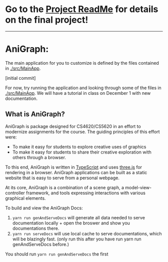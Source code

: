 
# Go to the [Project ReadMe](https://github.coecis.cornell.edu/CS4620-F2021/anigraph-finalproject/blob/main/src/MainApp/README.md) for details on the final project!


-------------
# AniGraph:

The main application for you to customize is defined by the files contained in [./src/MainApp](./src/MainApp).

[initial commit]

For now, try running the application and looking through some of the files in [./src/MainApp](./src/MainApp). We will have a tutorial in class on December 1 with new documentation. 

## What is AniGraph?
AniGraph is package designed for CS4620/CS5620 in an effort to modernize assignments for the course. The guiding principles of this effort were:
- To make it easy for students to explore creative uses of graphics
- To make it easy for students to share their creative exploration with others through a browser.

To this end, AniGraph is written in [TypeScript](https://www.typescriptlang.org/) and uses [three.js](https://threejs.org/) for rendering in a browser. AniGraph applications can be built as a static website that is easy to serve from a personal webpage.

At its core, AniGraph is a combination of a scene graph, a model-view-controller framework, and tools expressing interactions with various graphical elements.


To build and view the AniGraph Docs:
1. `yarn run genAndServeDocs` will generate all data needed to serve documentation locally + open the broswer and show you documentations there.
2. `yarn run serveDocs` will use local cache to serve documentations, which will be blazingly fast. (only run this after you have run yarn run genAndServeDocs before.)

You should run `yarn run genAndServeDocs` the first 

